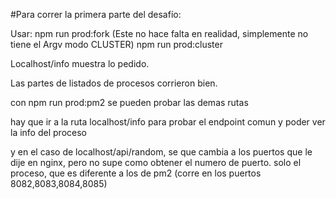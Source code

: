 #Para correr la primera parte del desafío:

Usar:
npm run prod:fork (Este no hace falta en realidad, simplemente no tiene el Argv modo CLUSTER)
npm run prod:cluster


Localhost/info muestra lo pedido.

Las partes de listados de procesos corrieron bien.

con 
npm run prod:pm2 se pueden probar las demas rutas

hay que ir a la ruta localhost/info para probar el endpoint comun y poder ver la info del proceso

y en el caso de localhost/api/random, se que cambia a los puertos que le dije en nginx, pero no supe como obtener el numero de puerto. solo el proceso, que es diferente a los de pm2 (corre en los puertos 8082,8083,8084,8085)